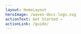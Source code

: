 ```yaml
---
layout: HomeLayout
heroImage: /waves-docs-logo.svg
actionText: Get Started →
actionLink: /guide/
---
```

